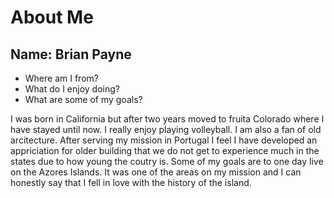 # About Me 
## Name: Brian Payne
- Where am I from?
- What do I enjoy doing?
- What are some of my goals?

I was born in California but after two years moved to fruita Colorado where I have stayed until now. I really enjoy playing volleyball. I am also a fan of old arcitecture. After serving my mission in Portugal I feel I have developed an appriciation for older building that we do not get to experience much in the states due to how young the coutry is. Some of my goals are to one day live on the Azores Islands. It was one of the areas on my mission and I can honestly say that I fell in love with the history of the island. 